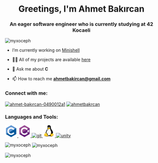 <h1 align="center">Greetings, I'm Ahmet Bakırcan</h1>

<h3 align="center">An eager software engineer who is currently studying at 42 Kocaeli</h3>


<p align="left"> <img src="https://komarev.com/ghpvc/?username=myxoceph&label=Profile%20views&color=0e75b6&style=flat" alt="myxoceph" /> </p>

- I’m currently working on [Minishell](https://github.com/Myxoceph/Minishell)

- 👨‍💻 All of my projects are available [here](https://github.com/Myxoceph?tab=repositories)

- 💬 Ask me about **C**

- 📫 How to reach me **ahmetbakircan@gmail.com**

<h3 align="left">Connect with me:</h3>
<p align="left">
<a href="https://linkedin.com/in/ahmet-bakırcan-0490012a1" target="blank"><img align="center" src="https://raw.githubusercontent.com/rahuldkjain/github-profile-readme-generator/master/src/images/icons/Social/linked-in-alt.svg" alt="ahmet-bakırcan-0490012a1" height="30" width="40" /></a>
<a href="https://instagram.com/ahmetbakrcan" target="blank"><img align="center" src="https://raw.githubusercontent.com/rahuldkjain/github-profile-readme-generator/master/src/images/icons/Social/instagram.svg" alt="ahmetbakrcan" height="30" width="40" /></a>
</p>

<h3 align="left">Languages and Tools:</h3>
<p align="left"> <a href="https://www.cprogramming.com/" target="_blank" rel="noreferrer"> <img src="https://raw.githubusercontent.com/devicons/devicon/master/icons/c/c-original.svg" alt="c" width="40" height="40"/> </a> <a href="https://www.w3schools.com/cs/" target="_blank" rel="noreferrer"> <img src="https://raw.githubusercontent.com/devicons/devicon/master/icons/csharp/csharp-original.svg" alt="csharp" width="40" height="40"/> </a> <a href="https://git-scm.com/" target="_blank" rel="noreferrer"> <img src="https://www.vectorlogo.zone/logos/git-scm/git-scm-icon.svg" alt="git" width="40" height="40"/> </a> <a href="https://www.linux.org/" target="_blank" rel="noreferrer"> <img src="https://raw.githubusercontent.com/devicons/devicon/master/icons/linux/linux-original.svg" alt="linux" width="40" height="40"/> </a> <a href="https://unity.com/" target="_blank" rel="noreferrer"> <img src="https://www.vectorlogo.zone/logos/unity3d/unity3d-icon.svg" alt="unity" width="40" height="40"/> </a> </p>

<p><img align="left" src="https://github-readme-stats.vercel.app/api/top-langs?username=myxoceph&show_icons=true&locale=en&layout=compact" alt="myxoceph" /></p>

<p>&nbsp;<img align="center" src="https://github-readme-stats.vercel.app/api?username=myxoceph&show_icons=true&locale=en" alt="myxoceph" /></p>

<p><img align="center" src="https://github-readme-streak-stats.herokuapp.com/?user=myxoceph&" alt="myxoceph" /></p>
